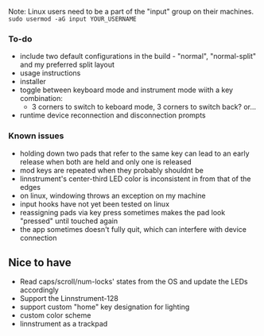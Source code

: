 
Note: Linux users need to be a part of the "input" group on their machines.
`sudo usermod -aG input YOUR_USERNAME`

### To-do
- include two default configurations in the build - "normal", "normal-split" and my preferred split layout
- usage instructions
- installer
- toggle between keyboard mode and instrument mode wiith a key combination:
    - 3 corners to switch to keboard mode, 3 corners to switch back? or...
- runtime device reconnection and disconnection prompts

### Known issues
- holding down two pads that refer to the same key can lead to an early release when both are held and only one is released
- mod keys are repeated when they probably shouldnt be 
- linnstrument's center-third LED color is inconsistent in from that of the edges
- on linux, windowing throws an exception on my machine
- input hooks have not yet been tested on linux
- reassigning pads via key press sometimes makes the pad look "pressed" until touched again
- the app sometimes doesn't fully quit, which can interfere with device connection

## Nice to have
- Read caps/scroll/num-locks' states from the OS and update the LEDs accordingly 
- Support the Linnstrument-128
- support custom "home" key designation for lighting
- custom color scheme
- linnstrument as a trackpad

    
